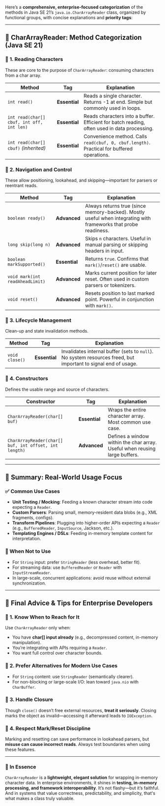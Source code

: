 Here’s a **comprehensive, enterprise-focused categorization** of the methods in Java SE 21’s `java.io.CharArrayReader` class, organized by functional groups, with concise explanations and **priority tags**:

---

## 🧩 **CharArrayReader: Method Categorization (Java SE 21)**

### 🔹 **1. Reading Characters**
These are core to the purpose of `CharArrayReader`: consuming characters from a char array.

| Method | Tag | Explanation |
|--------|-----|-------------|
| `int read()` | **Essential** | Reads a single character. Returns -1 at end. Simple but commonly used in loops. |
| `int read(char[] cbuf, int off, int len)` | **Essential** | Reads characters into a buffer. Efficient for batch reading, often used in data processing. |
| `int read(char[] cbuf)` *(inherited)* | **Essential** | Convenience method. Calls `read(cbuf, 0, cbuf.length)`. Practical for buffered operations. |

### 🔹 **2. Navigation and Control**
These allow positioning, lookahead, and skipping—important for parsers or reentrant reads.

| Method | Tag | Explanation |
|--------|-----|-------------|
| `boolean ready()` | **Advanced** | Always returns true (since memory-backed). Mostly useful when integrating with frameworks that probe readiness. |
| `long skip(long n)` | **Advanced** | Skips `n` characters. Useful in manual parsing or skipping headers in input. |
| `boolean markSupported()` | **Essential** | Returns `true`. Confirms that `mark()`/`reset()` are usable. |
| `void mark(int readAheadLimit)` | **Advanced** | Marks current position for later reset. Often used in custom parsers or tokenizers. |
| `void reset()` | **Advanced** | Resets position to last marked point. Powerful in conjunction with `mark()`. |

### 🔹 **3. Lifecycle Management**
Clean-up and state invalidation methods.

| Method | Tag | Explanation |
|--------|-----|-------------|
| `void close()` | **Essential** | Invalidates internal buffer (sets to `null`). No system resources freed, but important to signal end of usage. |

### 🔹 **4. Constructors**
Defines the usable range and source of characters.

| Constructor | Tag | Explanation |
|-------------|-----|-------------|
| `CharArrayReader(char[] buf)` | **Essential** | Wraps the entire character array. Most common use case. |
| `CharArrayReader(char[] buf, int offset, int length)` | **Advanced** | Defines a window within the char array. Useful when reusing large buffers. |

---

## 📘 **Summary: Real-World Usage Focus**

### ✅ Common Use Cases
- **Unit Testing / Mocking**: Feeding a known character stream into code expecting a `Reader`.
- **Custom Parsers**: Parsing small, memory-resident data blobs (e.g., XML fragments, configs).
- **Transform Pipelines**: Plugging into higher-order APIs expecting a `Reader` (e.g., `BufferedReader`, `InputSource`, Jackson, etc.).
- **Templating Engines / DSLs**: Feeding in-memory template content for interpretation.

### 🚫 When Not to Use
- For `String` input: prefer `StringReader` (less overhead, better fit).
- For streaming data: use `BufferedReader` or `Reader` with `InputStreamReader`.
- In large-scale, concurrent applications: avoid reuse without external synchronization.

---

## 🧠 **Final Advice & Tips for Enterprise Developers**

### 🔸 **1. Know When to Reach for It**
Use `CharArrayReader` only when:
- You have **char[] input already** (e.g., decompressed content, in-memory manipulation).
- You’re integrating with APIs requiring a `Reader`.
- You want full control over character bounds.

### 🔸 **2. Prefer Alternatives for Modern Use Cases**
- For `String` content: use `StringReader` (semantically clearer).
- For non-blocking or large-scale I/O: lean toward `java.nio` with `CharBuffer`.

### 🔸 **3. Handle Closure**
Though `close()` doesn’t free external resources, **treat it seriously**. Closing marks the object as invalid—accessing it afterward leads to `IOException`.

### 🔸 **4. Respect Mark/Reset Discipline**
Marking and resetting can save performance in lookahead parsers, but **misuse can cause incorrect reads**. Always test boundaries when using these features.

---

### 🏁 **In Essence**
`CharArrayReader` is a **lightweight, elegant solution** for wrapping in-memory character data. In enterprise environments, it shines in **testing, in-memory processing, and framework interoperability**. It’s not flashy—but it’s faithful. And in systems that value correctness, predictability, and simplicity, that's what makes a class truly valuable.

